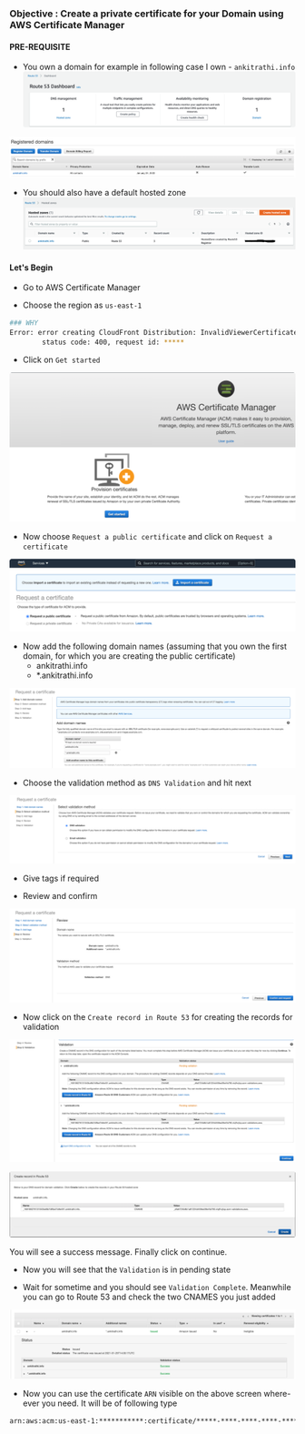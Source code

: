### Objective : Create a private certificate for your Domain using AWS Certificate Manager

#### PRE-REQUISITE
- You own a domain for example in following case I own - `ankitrathi.info`
![](../../../images/terraform/task-024-certificate-manager/route53_dashboard.png)

![](../../../images/terraform/task-024-certificate-manager/route53_dashboard_registered_domains.png)

- You should also have a default hosted zone
![](../../../images/terraform/task-024-certificate-manager/route53_hosted_zones.png)


#### Let's Begin
- Go to AWS Certificate Manager

- Choose the region as `us-east-1`
```bash
### WHY
Error: error creating CloudFront Distribution: InvalidViewerCertificate: The specified SSL certificate doesn't exist, isn't in us-east-1 region, isn't valid, or doesn't include a valid certificate chain.
        status code: 400, request id: *****
```

- Click on `Get started`

![](../../../images/terraform/task-024-certificate-manager/cert_manager_provision_certificates.png)


- Now choose `Request a public certificate` and click on `Request a certificate`

![](../../../images/terraform/task-024-certificate-manager/cert_manager_request_a_public_certificate.png)




- Now add the following domain names (assuming that you own the first domain, for which you are creating the public certificate)
  - ankitrathi.info
  - *.ankitrathi.info

![](../../../images/terraform/task-024-certificate-manager/cert_manager_add_domain_names.png)  

- Choose the validation method as `DNS Validation` and hit next

![](../../../images/terraform/task-024-certificate-manager/cert_manager_select_validation_method.png)

- Give tags if required

- Review and confirm

![](../../../images/terraform/task-024-certificate-manager/cert_manager_review.png)


- Now click on the `Create record in Route 53` for creating the records for validation

![](../../../images/terraform/task-024-certificate-manager/cert_manager_validation.png)

![](../../../images/terraform/task-024-certificate-manager/cert_manager_create_record_in_route_53.png)
  
You will see a success message. Finally click on continue.

- Now you will see that the `Validation` is in pending state

- Wait for sometime and you should see `Validation Complete`. Meanwhile you can go to Route 53 and check the two CNAMES you just added


![](../../../images/terraform/task-024-certificate-manager/cert_manager_validation_success.png)

- Now you can use the certificate `ARN` visible on the above screen where-ever you need.
  It will be of following type
```bash
arn:aws:acm:us-east-1:***********:certificate/*****-****-****-****-********
```



 

